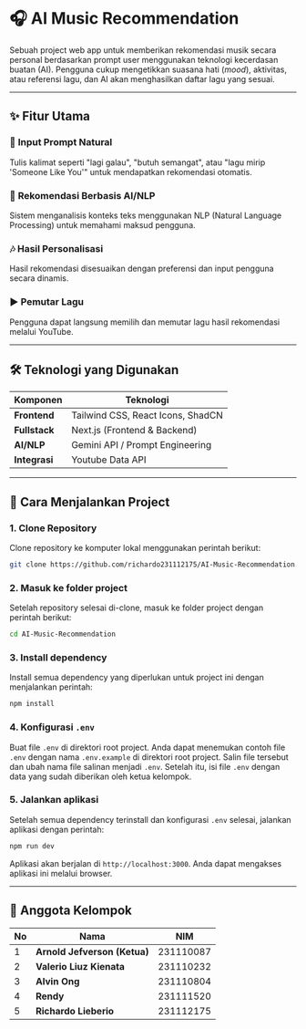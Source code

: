 # 🎧 AI Music Recommendation

Sebuah project web app untuk memberikan rekomendasi musik secara personal berdasarkan prompt user menggunakan teknologi kecerdasan buatan (AI). Pengguna cukup mengetikkan suasana hati (*mood*), aktivitas, atau referensi lagu, dan AI akan menghasilkan daftar lagu yang sesuai.

---

## ✨ Fitur Utama

### 💬 **Input Prompt Natural**
Tulis kalimat seperti "lagi galau", "butuh semangat", atau "lagu mirip 'Someone Like You'" untuk mendapatkan rekomendasi otomatis.

### 🧠 **Rekomendasi Berbasis AI/NLP**
Sistem menganalisis konteks teks menggunakan NLP (Natural Language Processing) untuk memahami maksud pengguna.

### 🎶 **Hasil Personalisasi**
Hasil rekomendasi disesuaikan dengan preferensi dan input pengguna secara dinamis.

### ▶️ **Pemutar Lagu**
Pengguna dapat langsung memilih dan memutar lagu hasil rekomendasi melalui YouTube.

---

## 🛠️ Teknologi yang Digunakan

| Komponen      | Teknologi                         |
| ------------- | --------------------------------- |
| **Frontend**  | Tailwind CSS, React Icons, ShadCN |
| **Fullstack** | Next.js (Frontend & Backend)      |
| **AI/NLP**    | Gemini API / Prompt Engineering   |
| **Integrasi** | Youtube Data API                  |

---

## 🚀 Cara Menjalankan Project

### 1. Clone Repository
Clone repository ke komputer lokal menggunakan perintah berikut:
```bash
git clone https://github.com/richardo231112175/AI-Music-Recommendation.git
```

### 2. Masuk ke folder project
Setelah repository selesai di-clone, masuk ke folder project dengan perintah berikut:
```bash
cd AI-Music-Recommendation
```

### 3. Install dependency
Install semua dependency yang diperlukan untuk project ini dengan menjalankan perintah:
```bash
npm install
```

### 4. Konfigurasi `.env`
Buat file `.env` di direktori root project. Anda dapat menemukan contoh file `.env` dengan nama `.env.example` di direktori root project. Salin file tersebut dan ubah nama file salinan menjadi `.env`. Setelah itu, isi file `.env` dengan data yang sudah diberikan oleh ketua kelompok.

### 5. Jalankan aplikasi
Setelah semua dependency terinstall dan konfigurasi `.env` selesai, jalankan aplikasi dengan perintah:
```bash
npm run dev
```
Aplikasi akan berjalan di `http://localhost:3000`. Anda dapat mengakses aplikasi ini melalui browser.

---

## 👥 Anggota Kelompok

| No  | Nama                        | NIM       |
| --- | -------------------         | --------- |
| 1   | **Arnold Jefverson (Ketua)**| 231110087 |
| 2   | **Valerio Liuz Kienata**    | 231110232 |
| 3   | **Alvin Ong**               | 231110804 |
| 4   | **Rendy**                   | 231111520 |
| 5   | **Richardo Lieberio**       | 231112175 |
